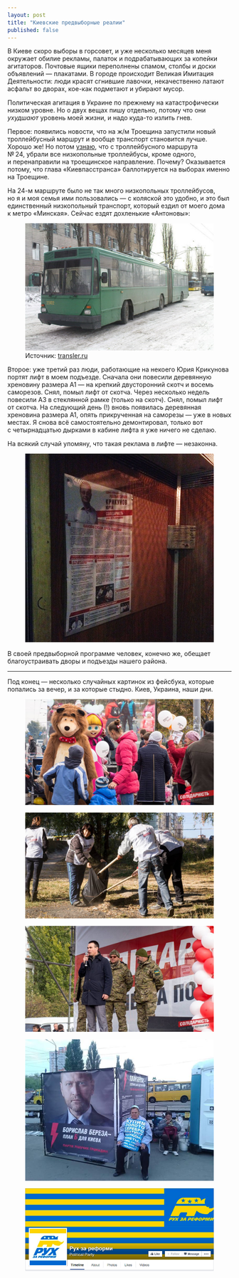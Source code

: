 ```yaml
---
layout: post
title: "Киевские предвыборные реалии"
published: false
---
```


В Киеве скоро выборы в горсовет, и уже несколько месяцев меня окружает обилие рекламы, палаток и подрабатывающих за копейки агитаторов. Почтовые ящики переполнены спамом, столбы и доски объявлений — плакатами. В городе происходит Великая Имитация Деятельности: люди красят сгнившие лавочки, некачественно латают асфальт во дворах, кое-как подметают и убирают мусор.

Политическая агитация в Украине по прежнему на катастрофически низком уровне. Но о двух вещах пишу отдельно, потому что они _ухудшают_ уровень моей жизни, и надо куда-то излить гнев.

<!-- more -->

Первое: появились новости, что на ж/м Троещина запустили новый троллейбусный маршрут и вообще транспорт становится лучше. Хорошо же! Но потом [узнаю](https://www.facebook.com/alexander.kava/posts/10208185010848721?pnref=story), что с троллейбусного маршрута № 24, убрали все низкопольные троллейбусы, кроме одного, и перенаправили на троещинское направление. Почему? Оказывается потому, что глава «Киевпасстранса» баллотируется на выборах именно на Троещине.

На 24-м маршруте было не так много низкопольных троллейбусов, но я и моя семья ими пользовались — с коляской это удобно, и это был единственный низкопольный транспорт, который ездил от моего дома к метро «Минская». Сейчас ездят дохленькие «Антоновы»:

<figure>
  <img src="/i/kyiv-elections/antonov.jpg">
  <figcaption>
    Источник:
    <a href="http://transler.ru/content/arxiv_perevozhic/perevizhik_10/perevozhic_114/Passazhirskie_perevozki__Jelektrotransport_v_Ukraine-_spisaniju_ne_podlezhit">transler.ru</a>
  </figcaption>
</figure>

Второе: уже третий раз люди, работающие на некоего Юрия Крикунова портят лифт в моем подъезде. Сначала они повесили деревянную хреновину размера А1 — на крепкий двусторонний скотч и восемь саморезов. Снял, помыл лифт от скотча. Через несколько недель повесили А3 в стеклянной рамке (только на скотч). Снял, помыл лифт от скотча. На следующий день (!) вновь появилась деревянная хреновина размера А1, опять прикрученная на саморезы — уже в новых местах. Я снова всё самостоятельно демонтировал, только вот с четырнадцатью дырками в кабине лифта я уже ничего не сделаю.

На всякий случай упомяну, что такая реклама в лифте — незаконна.

<figure>
  <img src="/i/kyiv-elections/IMG_1151.jpg">
</figure>

В своей предвыборной программе человек, конечно же, обещает благоустраивать дворы и подъезды нашего района.

---

Под конец — несколько случайных картинок из фейсбука, которые попались за вечер, и за которые стыдно. Киев, Украина, наши дни.

<figure>
  <img src="/i/kyiv-elections/masha.jpg">
</figure>

<figure>
  <img src="/i/kyiv-elections/trash.jpg">
</figure>

<figure>
  <img src="/i/kyiv-elections/speech.jpg">
</figure>

<figure>
  <img src="/i/kyiv-elections/bereza.jpg">
</figure>

<figure>
  <img src="/i/kyiv-elections/reformy.png">
</figure>